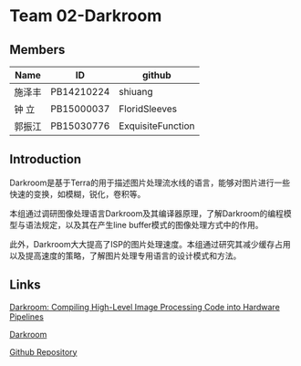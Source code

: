 # Team 02-Darkroom
## Members
 Name | ID | github
|---- | ----| ----------
|施泽丰 |PB14210224 | shiuang  
|钟  立 |PB15000037 |FloridSleeves  
|郭振江|PB15030776  |ExquisiteFunction  

## Introduction
Darkroom是基于Terra的用于描述图片处理流水线的语言，能够对图片进行一些快速的变换，如模糊，锐化，卷积等。

本组通过调研图像处理语言Darkroom及其编译器原理，了解Darkroom的编程模型与语法规定，以及其在产生line buffer模式的图像处理方式中的作用。  

此外，Darkroom大大提高了ISP的图片处理速度。本组通过研究其减少缓存占用以及提高速度的策略，了解图片处理专用语言的设计模式和方法。

## Links
[Darkroom: Compiling High-Level Image Processing Code into Hardware Pipelines
](http://darkroom-lang.org/darkroom14-low.pdf)

[Darkroom](http://darkroom-lang.org/)

[Github Repository](https://github.com/Compiler-02)
